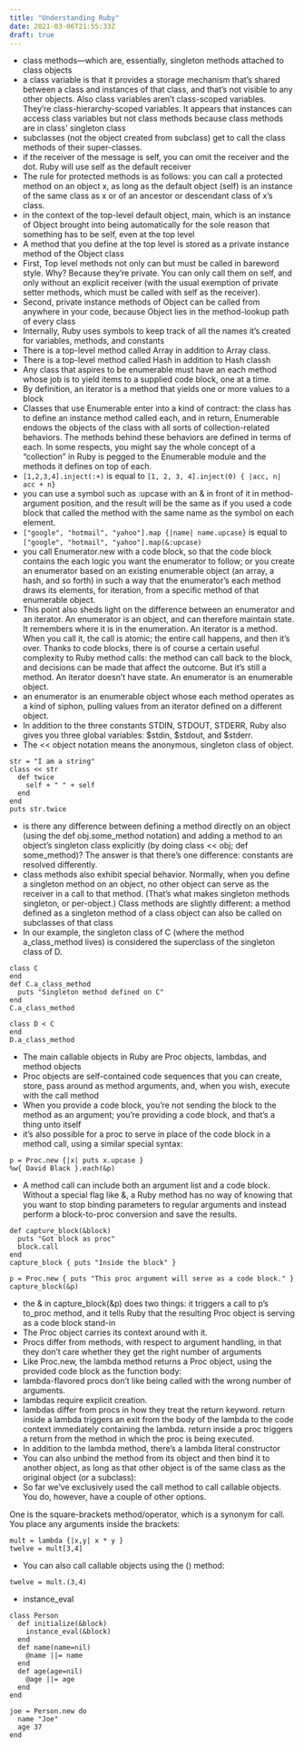 ```yaml
---
title: "Understanding Ruby"
date: 2021-03-06T21:55:33Z
draft: true
---
```


* class methods—which are, essentially, singleton methods attached to class objects
* a class variable is that it provides a storage mechanism that’s shared between a class and instances of that class, and that’s not visible to any other objects. Also class variables aren’t class-scoped variables. They’re class-hierarchy-scoped variables. It appears that instances can access class variables but not class methods because class methods are in class' singleton class
* subclasses (not the object created from subclass) get to call the class methods of their super-classes.
* if the receiver of the message is self, you can omit the receiver and the dot. Ruby will use self as the default receiver
* The rule for protected methods is as follows: you can call a protected method on an object x, as long as the default object (self) is an instance of the same class as x or of an ancestor or descendant class of x’s class.
* in the context of the top-level default object, main, which is an instance of Object brought into being automatically for the sole reason that something has to be self, even at the top level
* A method that you define at the top level is stored as a private instance method of the Object class
* First, Top level methods not only can but must be called in bareword style. Why? Because they’re private. You can only call them on self, and only without an explicit receiver (with the usual exemption of private setter methods, which must be called with self as the receiver).
* Second, private instance methods of Object can be called from anywhere in your code, because Object lies in the method-lookup path of every class
* Internally, Ruby uses symbols to keep track of all the names it’s created for variables, methods, and constants
* There is a top-level method called Array in addition to Array class.
* There is a top-level method called Hash in addition to Hash classh
* Any class that aspires to be enumerable must have an each method whose job is to yield items to a supplied code block, one at a time.
* By definition, an iterator is a method that yields one or more values to a block
* Classes that use Enumerable enter into a kind of contract: the class has to define an instance method called each, and in return, Enumerable endows the objects of the class with all sorts of collection-related behaviors. The methods behind these behaviors are defined in terms of each. In some respects, you might say the whole concept of a “collection” in Ruby is pegged to the Enumerable module and the methods it defines on top of each.
* `[1,2,3,4].inject(:+)` is equal to `[1, 2, 3, 4].inject(0) { |acc, n| acc + n}`
* you can use a symbol such as :upcase with an & in front of it in method-argument position, and the result will be the same as if you used a code block that called the method with the same name as the symbol on each element.
* `["google", "hotmail", "yahoo"].map {|name| name.upcase}` is equal to `["google", "hotmail", "yahoo"].map(&:upcase)`
* you call Enumerator.new with a code block, so that the code block contains the each logic you want the enumerator to follow; or you create an enumerator based on an existing enumerable object (an array, a hash, and so forth) in such a way that the enumerator’s each method draws its elements, for iteration, from a specific method of that enumerable object.
* This point also sheds light on the difference between an enumerator and an iterator. An enumerator is an object, and can therefore maintain state. It remembers where it is in the enumeration. An iterator is a method. When you call it, the call is atomic; the entire call happens, and then it’s over. Thanks to code blocks, there is of course a certain useful complexity to Ruby method calls: the method can call back to the block, and decisions can be made that affect the outcome. But it’s still a method. An iterator doesn’t have state. An enumerator is an enumerable object.
* an enumerator is an enumerable object whose each method operates as a kind of siphon, pulling values from an iterator defined on a different object.
* In addition to the three constants STDIN, STDOUT, STDERR, Ruby also gives you three global variables: $stdin, $stdout, and $stderr.
* The << object notation means the anonymous, singleton class of object.
```
str = "I am a string"
class << str
  def twice
    self + " " + self
  end
end
puts str.twice
```
* is there any difference between defining a method directly on an object (using the def obj.some_method notation) and adding a method to an object’s singleton class explicitly (by doing class << obj; def some_method)? The answer is that there’s one difference: constants are resolved differently.
* class methods also exhibit special behavior. Normally, when you define a singleton method on an object, no other object can serve as the receiver in a call to that method. (That’s what makes singleton methods singleton, or per-object.) Class methods are slightly different: a method defined as a singleton method of a class object can also be called on subclasses of that class
* In our example, the singleton class of C (where the method a_class_method lives) is considered the superclass of the singleton class of D.
```
class C
end
def C.a_class_method
  puts "Singleton method defined on C"
end
C.a_class_method

class D < C
end
D.a_class_method
```
* The main callable objects in Ruby are Proc objects, lambdas, and method objects
* Proc objects are self-contained code sequences that you can create, store, pass around as method arguments, and, when you wish, execute with the call method
*  When you provide a code block, you’re not sending the block to the method as an argument; you’re providing a code block, and that’s a thing unto itself
* it’s also possible for a proc to serve in place of the code block in a method call, using a similar special syntax:
```
p = Proc.new {|x| puts x.upcase }
%w{ David Black }.each(&p)
```
*  A method call can include both an argument list and a code block. Without a special flag like &, a Ruby method has no way of knowing that you want to stop binding parameters to regular arguments and instead perform a block-to-proc conversion and save the results.
```
def capture_block(&block)
  puts "Got block as proc"
  block.call
end
capture_block { puts "Inside the block" }

p = Proc.new { puts "This proc argument will serve as a code block." }
capture_block(&p)
```
* the & in capture_block(&p) does two things: it triggers a call to p’s to_proc method, and it tells Ruby that the resulting Proc object is serving as a code block stand-in
* The Proc object carries its context around with it.
* Procs differ from methods, with respect to argument handling, in that they don’t care whether they get the right number of arguments
* Like Proc.new, the lambda method returns a Proc object, using the provided code block as the function body:
* lambda-flavored procs don’t like being called with the wrong number of arguments.
* lambdas require explicit creation.
* lambdas differ from procs in how they treat the return keyword. return inside a lambda triggers an exit from the body of the lambda to the code context immediately containing the lambda. return inside a proc triggers a return from the method in which the proc is being executed.
* In addition to the lambda method, there’s a lambda literal constructor
* You can also unbind the method from its object and then bind it to another object, as long as that other object is of the same class as the original object (or a subclass):
* So far we’ve exclusively used the call method to call callable objects. You do, however, have a couple of other options.

One is the square-brackets method/operator, which is a synonym for call. You place any arguments inside the brackets:
```
mult = lambda {|x,y| x * y }
twelve = mult[3,4]
```
* You can also call callable objects using the () method:
```
twelve = mult.(3,4)
```
* instance_eval
```
class Person
  def initialize(&block)
    instance_eval(&block)
  end
  def name(name=nil)
    @name ||= name
  end
  def age(age=nil)
    @age ||= age
  end
end

joe = Person.new do
  name "Joe"
  age 37
end
```